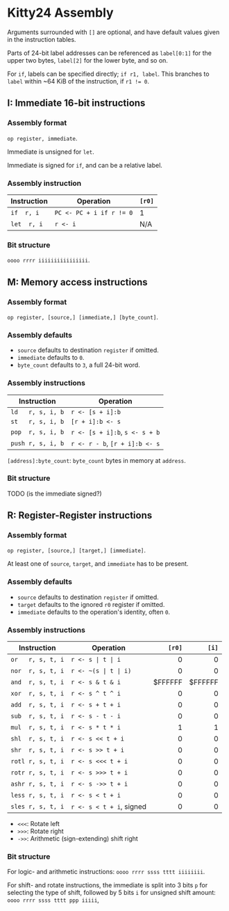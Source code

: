 # Kitty24 Assembly

Arguments surrounded with `[]` are optional, and have default values given in
the instruction tables.

Parts of 24-bit label addresses can be referenced as `label[0:1]` for the upper
two bytes, `label[2]` for the lower byte, and so on.

For `if`, labels can be specified directly; `if r1, label`. This branches to
`label` within ~64 KiB of the instruction, if `r1 != 0`.


## I: Immediate 16-bit instructions

### Assembly format

`op register, immediate`.

Immediate is unsigned for `let`.

Immediate is signed for `if`, and can be a relative label.

### Assembly instruction

Instruction | Operation                | `[r0]`
------------|--------------------------|-------
`if  r, i`  | `PC <- PC + i if r != 0` | 1
`let  r, i` | `r <- i`                 | N/A

### Bit structure

`oooo rrrr iiiiiiiiiiiiiiii`.



## M: Memory access instructions

### Assembly format

`op register, [source,] [immediate,] [byte_count]`.

### Assembly defaults

* `source` defaults to destination `register` if omitted.
* `immediate` defaults to `0`.
* `byte_count` defaults to `3`, a full 24-bit word.

### Assembly instructions

Instruction       | Operation
------------------|-----------------
`ld   r, s, i, b` | `r <- [s + i]:b`
`st   r, s, i, b` | `[r + i]:b <- s`
`pop  r, s, i, b` | `r <- [s + i]:b`, `s <- s + b`
`push r, s, i, b` | `r <- r - b`, `[r + i]:b <- s`

`[address]:byte_count`: `byte_count` bytes in memory at `address`.

### Bit structure

TODO (is the immediate signed?)


## R: Register-Register instructions

### Assembly format

`op register, [source,] [target,] [immediate]`.

At least one of `source`, `target`, and `immediate` has to be present.

### Assembly defaults

* `source` defaults to destination `register` if omitted.
* `target` defaults to the ignored `r0` register if omitted.
* `immediate` defaults to the operation's identity, often `0`.

### Assembly instructions

Instruction       | Operation                     |  `[r0]` | `[i]`
------------------|-------------------------------|--------:|-------:
`or   r, s, t, i` | `r <- s \| t \| i`            |       0 |       0
`nor  r, s, t, i` | `r <- ~(s \| t \| i)`         |       0 |       0
`and  r, s, t, i` | `r <- s & t & i`              | $FFFFFF | $FFFFFF
`xor  r, s, t, i` | `r <- s ^ t ^ i`              |       0 |       0
`add  r, s, t, i` | `r <- s + t + i`              |       0 |       0
`sub  r, s, t, i` | `r <- s - t - i`              |       0 |       0
`mul  r, s, t, i` | `r <- s * t * i`              |       1 |       1
`shl  r, s, t, i` | `r <- s << t + i`             |       0 |       0
`shr  r, s, t, i` | `r <- s >> t + i`             |       0 |       0
`rotl r, s, t, i` | `r <- s <<< t + i`            |       0 |       0
`rotr r, s, t, i` | `r <- s >>> t + i`            |       0 |       0
`ashr r, s, t, i` | `r <- s ->> t + i`            |       0 |       0
`less r, s, t, i` | `r <- s < t + i`              |       0 |       0
`sles r, s, t, i` | `r <- s < t + i`, signed      |       0 |       0

* `<<<`: Rotate left
* `>>>`: Rotate right
* `->>`: Arithmetic (sign-extending) shift right

### Bit structure

For logic- and arithmetic instructions: `oooo rrrr ssss tttt iiiiiiii`.

For shift- and rotate instructions, the immediate is split into 3 bits `p` for
selecting the type of shift, followed by 5 bits `i` for unsigned shift amount:
`oooo rrrr ssss tttt ppp iiiii`,